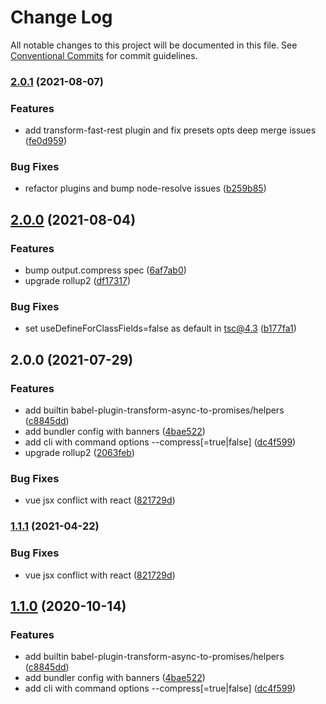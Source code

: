 # Change Log

All notable changes to this project will be documented in this file. See [Conventional Commits](https://conventionalcommits.org) for commit guidelines.

### [2.0.1](https://github.com/allex/rollup-worker/compare/2.0.0...2.0.1) (2021-08-07)


### Features

* add transform-fast-rest plugin and fix presets opts deep merge issues ([fe0d959](https://github.com/allex/rollup-worker/commit/fe0d9594002d1176e38b6d084a0d9630327c9905))


### Bug Fixes

* refactor plugins and bump node-resolve issues ([b259b85](https://github.com/allex/rollup-worker/commit/b259b8562b471e7c0d89852147bc45ecdae22f93))

## [2.0.0](https://github.com/allex/rollup-worker/compare/1.1.1...2.0.0) (2021-08-04)


### Features

* bump output.compress spec ([6af7ab0](https://github.com/allex/rollup-worker/commit/6af7ab079dff8b4edff8dc789ab290733cae33b9))
* upgrade rollup2 ([df17317](https://github.com/allex/rollup-worker/commit/df17317b8cdb19242e1dd54fc12f57344fbf2120))


### Bug Fixes

* set useDefineForClassFields=false as default in tsc@4.3 ([b177fa1](https://github.com/allex/rollup-worker/commit/b177fa1332177df4c5e2d7eb73ebab1b23f1294d))

## 2.0.0 (2021-07-29)


### Features

* add builtin babel-plugin-transform-async-to-promises/helpers ([c8845dd](https://github.com/allex/rollup-worker/commit/c8845ddd953e2226c8c9d3e5c74e6d58187192b4))
* add bundler config with banners ([4bae522](https://github.com/allex/rollup-worker/commit/4bae5229c70d6b897f5081ae85d6d911c544f74f))
* add cli with command options --compress[=true|false] ([dc4f599](https://github.com/allex/rollup-worker/commit/dc4f599ad150856db667666059adf022346b9d85))
* upgrade rollup2 ([2063feb](https://github.com/allex/rollup-worker/commit/2063feb8e61f38b66a40fc3f9c9c82d1675e5853))


### Bug Fixes

* vue jsx conflict with react ([821729d](https://github.com/allex/rollup-worker/commit/821729d41f10f204977decd4fe2f579a123d99ef))

### [1.1.1](https://github.com/allex/rollup-worker/compare/1.1.0...1.1.1) (2021-04-22)


### Bug Fixes

* vue jsx conflict with react ([821729d](https://github.com/allex/rollup-worker/commit/821729d41f10f204977decd4fe2f579a123d99ef))

## [1.1.0](https://github.com/allex/rollup-worker/compare/1.1.0-dev.2020102...1.1.0) (2020-10-14)


### Features

* add builtin babel-plugin-transform-async-to-promises/helpers ([c8845dd](https://github.com/allex/rollup-worker/commit/c8845ddd953e2226c8c9d3e5c74e6d58187192b4))
* add bundler config with banners ([4bae522](https://github.com/allex/rollup-worker/commit/4bae5229c70d6b897f5081ae85d6d911c544f74f))
* add cli with command options --compress[=true|false] ([dc4f599](https://github.com/allex/rollup-worker/commit/dc4f599ad150856db667666059adf022346b9d85))
